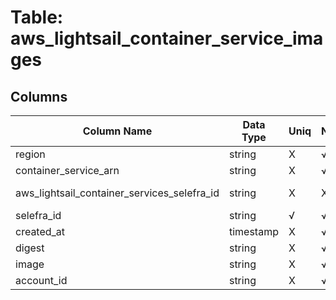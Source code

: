 # Table: aws_lightsail_container_service_images

## Columns 

|  Column Name   |  Data Type  | Uniq | Nullable | Description | 
|  ----  | ----  | ----  | ----  | ---- | 
| region | string | X | √ |  | 
| container_service_arn | string | X | √ |  | 
| aws_lightsail_container_services_selefra_id | string | X | X | fk to aws_lightsail_container_services.selefra_id | 
| selefra_id | string | √ | √ | random id | 
| created_at | timestamp | X | √ |  | 
| digest | string | X | √ |  | 
| image | string | X | √ |  | 
| account_id | string | X | √ |  | 


